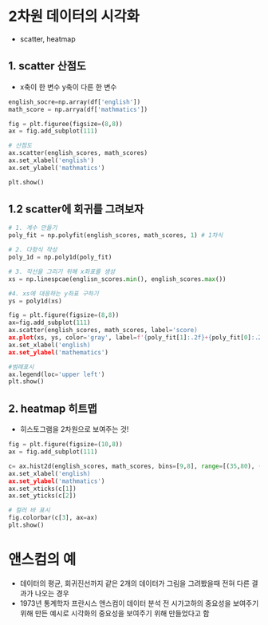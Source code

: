 # 2차원 데이터의 시각화
- scatter, heatmap

  
## 1. scatter 산점도
- x축이 한 변수 y축이 다른 한 변수



```python
english_socre=np.array(df['english'])
math_score = np.arrya(df['mathmatics'])

fig = plt.figuree(figsize=(8,8))
ax = fig.add_subplot(111)

# 산점도
ax.scatter(english_scores, math_scores)
ax.set_xlabel('english')
ax.set_ylabel('mathmatics')

plt.show()
```


## 1.2 scatter에 회귀를 그려보자

```python
# 1. 계수 만들기
poly_fit = np.polyfit(english_scores, math_scores, 1) # 1차식

# 2. 다항식 작성
poly_1d = np.poly1d(poly_fit)

# 3. 직선을 그리기 위해 x좌표를 생성
xs = np.linespcae(englisn_scores.min(), english_scores.max())

#4. xs에 대응하는 y좌표 구하기
ys = poly1d(xs)

fig = plt.figure(figsize=(8,8))
ax=fig.add_subplot(111)
ax.scatter(english_scores, math_scores, label='score)
ax.plot(xs, ys, color='gray', label=f'{poly_fit[1]:.2f}+{poly_fit[0]:.2f}x')
ax.set_xlabel('english)
ax.set_ylabel('mathematics')

#범례표시
ax.legend(loc='upper left')
plt.show()
```

## 2. heatmap 히트맵 
- 히스토그램을 2차원으로 보여주는 것!

```python
fig = plt.figure(figsize=(10,8))
ax = fig.add_subplot(111)

c= ax.hist2d(english_scores, math_scores, bins=[9,8], range=[(35,80), (55,95)]) #점구사 5점씩이 되도록 구간을 나눴을때 9개, 8개로 나눠짐
ax.set_xlabel('english)
ax.set_ylabel('mathmatics')
ax.set_xticks(c[1])
ax.set_yticks(c[2])

# 컬러 바 표시
fig.colorbar(c[3], ax=ax)
plt.show()
```

# 앤스컴의 예
- 데이터의 평균, 회귀진선까지 같은 2개의 데이터가 그림을 그려봤을때 전혀 다른 결과가 나오는 경우
- 1973년 통계학자 프란시스 앤스컴이 데이터 분석 전 시가고하의 중요성을 보여주기 위해 만든 예시로 시각화의 중요성을 보여주기 위해 만들었다고 함
